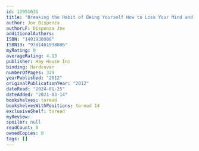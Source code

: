 ```yaml
---
id: 12951631
title: "Breaking the Habit of Being Yourself How to Lose Your Mind and Create a New One"
author: Joe Dispenza
authorLF: Dispenza Joe
additionalAuthors: 
ISBN: "1401938086"
ISBN13: "9781401938086"
myRating: 0
averageRating: 4.13
publisher: Hay House Inc
binding: Hardcover
numberOfPages: 329
yearPublished: "2012"
originalPublicationYear: "2012"
dateRead: "2024-01-25"
dateAdded: "2021-03-14"
bookshelves: toread
bookshelvesWithPositions: toread 14
exclusiveShelf: toread
myReview: 
spoiler: null
readCount: 0
ownedCopies: 0
tags: []
---
```


